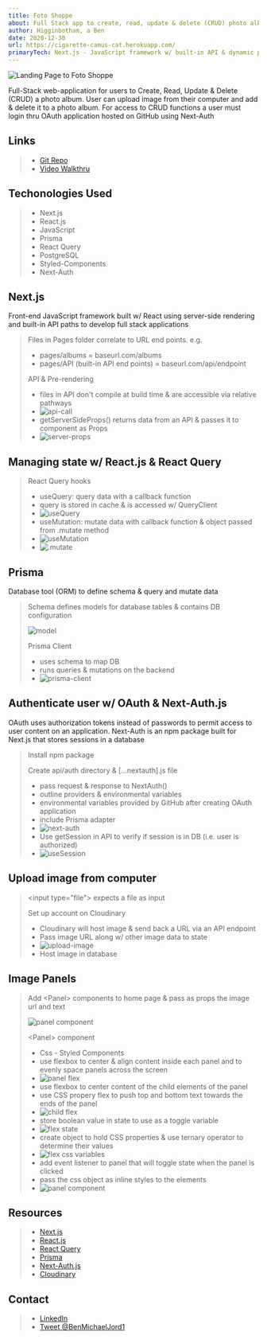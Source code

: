 ```yaml
---
title: Foto Shoppe
about: Full Stack app to create, read, update & delete (CRUD) photo albums
author: Higginbotham, a Ben
date: 2020-12-30
url: https://cigarette-camus-cat.herokuapp.com/
primaryTech: Next.js - JavaScript framework w/ built-in API & dynamic pages| Prisma - ORM to comminicate w/ database (postgreSQL) | React-Query - React tool to manage server-state w/ built-in & custom hooks| Next-Auth - Authentication tech using OAuth & Sessions| Click link for full tech specs & my personal video walkthru of the code!
---
```


![Landing Page to Foto Shoppe](https://i.imgur.com/pmpJTiO.png)

Full-Stack web-application for users to Create, Read, Update & Delete (CRUD) a photo album. User can upload image from their computer and add & delete it to a photo album. For access to CRUD functions a user must login thru OAuth application hosted on GitHub using Next-Auth

## Links

> - [Git Repo](https://github.com/bicycleben88/photo_album)
> - [Video Walkthru](https://www.youtube.com/watch?v=_cJJg8vUk2Y)

## Techonologies Used

> - Next.js
> - React.js
> - JavaScript
> - Prisma
> - React Query
> - PostgreSQL
> - Styled-Components
> - Next-Auth

## Next.js

Front-end JavaScript framework built w/ React using server-side rendering and built-in API paths to develop full stack applications

> Files in Pages folder correlate to URL end points. e.g.
>
> - pages/albums = baseurl.com/albums
> - pages/API (built-in API end points) = baseurl.com/api/endpoint
>
> API & Pre-rendering
>
> - files in API don't compile at build time & are accessible via relative pathways
> - ![api-call](https://i.imgur.com/NndfpFn.png)
> - getServerSideProps() returns data from an API & passes it to component as Props
> - ![server-props](https://i.imgur.com/o4gQvrW.png)

## Managing state w/ React.js & React Query

> React Query hooks
>
> - useQuery: query data with a callback function
> - query is stored in cache & is accessed w/ QueryClient
> - ![useQuery](https://i.imgur.com/qjMIYOv.png)
> - useMutation: mutate data with callback function & object passed from .mutate method
> - ![useMutation](https://i.imgur.com/2zRvyWY.png)
> - ![.mutate](https://i.imgur.com/HZGSLOy.png)

## Prisma

Database tool (ORM) to define schema & query and mutate data

> Schema defines models for database tables & contains DB configuration
>
> ![model](https://i.imgur.com/FXtfFud.png)
>
> Prisma Client
>
> - uses schema to map DB
> - runs queries & mutations on the backend
> - ![prisma-client](https://i.imgur.com/Rj2kUPL.png)

## Authenticate user w/ OAuth & Next-Auth.js

OAuth uses authorization tokens instead of passwords to permit access to user content on an application. Next-Auth is an npm package built for Next.js that stores sessions in a database

> Install npm package
>
> Create api/auth directory & [...nextauth].js file
>
> - pass request & response to NextAuth()
> - outline providers & environmental variables
> - environmental variables provided by GitHub after creating OAuth application
> - include Prisma adapter
> - ![next-auth](https://i.imgur.com/D8F4h1Y.png)
> - Use getSession in API to verify if session is in DB (i.e. user is authorized)
> - ![useSession](https://i.imgur.com/dEtPLUv.png)

## Upload image from computer

> \<input type="file"> expects a file as input
>
> Set up account on Cloudinary
>
> - Cloudinary will host image & send back a URL via an API endpoint
> - Pass image URL along w/ other image data to state
> - ![upload-image](https://i.imgur.com/VQG0GL0.png)
> - Host image in database

## Image Panels

> Add \<Panel> components to home page & pass as props the image url and text
>
> ![panel component](https://i.imgur.com/wHfqOBZ.png)
>
> \<Panel> component
>
> - Css - Styled Components
> - use flexbox to center & align content inside each panel and to evenly space panels across the screen
> - ![panel flex](https://i.imgur.com/Bb2KUSG.png)
> - use flexbox to center content of the child elements of the panel
> - use CSS propery flex to push top and bottom text towards the ends of the panel
> - ![child flex](https://i.imgur.com/gx4zWiL.png)
> - store boolean value in state to use as a toggle variable
> - ![flex state](https://i.imgur.com/s7T1OsO.png)
> - create object to hold CSS properties & use ternary operator to determine their values
> - ![flex css variables](https://i.imgur.com/hAhwux3.png)
> - add event listener to panel that will toggle state when the panel is clicked
> - pass the css object as inline styles to the elements
> - ![panel component](https://i.imgur.com/n8aGSXN.png)

## Resources

> - [Next.js](https://nextjs.org/)
> - [React.js](https://reactjs.org/)
> - [React Query](https://react-query.tanstack.com/)
> - [Prisma](https://www.prisma.io/)
> - [Next-Auth.js](https://next-auth.js.org/)
> - [Cloudinary](https://cloudinary.com/)

## Contact

> - [LinkedIn](https://www.linkedin.com/in/benjamin-alt-higginbotham/)
> - [Tweet @BenMichaelJord1](https://twitter.com/BenMichaelJord1)
